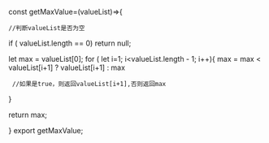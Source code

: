 const getMaxValue=(valueList)=>{
    
    //判断valueList是否为空
   if ( valueList.length == 0) 
     return null;

   let max = valueList[0];
     for ( let i=1; i<valueList.length - 1; i++){
     max = max < valueList[i+1] ? valueList[i+1] : max  
     
     //如果是true，则返回valueList[i+1],否则返回max
}

   return max;

}
export getMaxValue;
